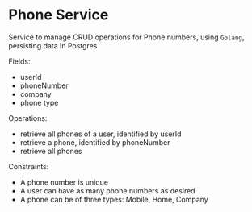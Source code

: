 # Phone Service

Service to manage CRUD operations for Phone numbers, using `Golang`, persisting data in Postgres

Fields:
- userId
- phoneNumber
- company
- phone type

Operations:
- retrieve all phones of a user, identified by userId
- retrieve a phone, identified by phoneNumber
- retrieve all phones

Constraints:
- A phone number is unique
- A user can have as many phone numbers as desired
- A phone can be of three types: Mobile, Home, Company